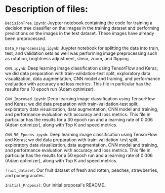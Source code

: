 # Description of files:

`DecisionTree.ipynb`: Juypter notebook containing the code for training a decision tree classifier on the images in the training dataset and performing predictions on the images in the test dataset. These images have already been preprocessed.

`Data_Preprocessing.ipynb`: Juypter notebook for splitting the data into train, test, and validation sets as well was performing image preprocessing such as rotation, brightness adjustment, shear, zoom, and flipping

`CNN.ipynb`: Deep learning image classification using TensorFlow and Keras; we did data preparation with train-validation-test split, exploratory data visualization, data augmentation, CNN model and training, and performance evaluation with accuracy and loss metrics. This file in particular has the results for a 10 epoch run (Adam optimizer).

`CNN_Improved.ipynb`: Deep learning image classification using TensorFlow and Keras; we did data preparation with train-validation-test split, exploratory data visualization, data augmentation, CNN model and training, and performance evaluation with accuracy and loss metrics.  This file in particular has the results for a 30 epoch run and a learning rate of 0.006 (Adam optimizer), along with Top K and speed metrics.

`CNN_50_Epochs.ipynb`: Deep learning image classification using TensorFlow and Keras; we did data preparation with train-validation-test split, exploratory data visualization, data augmentation, CNN model and training, and performance evaluation with accuracy and loss metrics. This file in particular has the results for a 50 epoch run and a learning rate of 0.006 (Adam optimizer), along with Top K and speed metrics.

`fruit_dataset`: Our fruit dataset of fresh and rotten, peaches, strawberries, and pomegranates.

`Initial_Proposal`: Our initial proposal's README.
